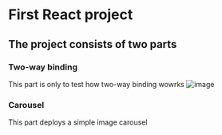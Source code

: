 # First React project
## The project consists of two parts
### Two-way binding
This part is only to test how two-way binding wowrks
![image](https://github.com/MayarHamed/React/assets/71563140/a9d8bf60-6769-4fca-9061-cd8da20bc461)
### Carousel
This part deploys a simple image carousel
